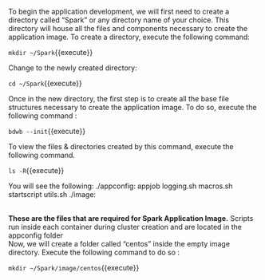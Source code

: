 To begin the application development, we will first need to create a directory called “Spark” or any directory name of your choice. This directory will house all the files and components necessary to create the application image. 
To create a directory, execute the following command:
<br>

`mkdir ~/Spark`{{execute}}<br>

Change to the newly created directory:<br>

`cd ~/Spark`{{execute}}<br>

Once in the new directory, the first step is to create all the base file structures necessary to create the application image. To do so, execute the following command :<br>

`bdwb --init`{{execute}}

To view the files & directories created by this command, execute the following command.<br>

`ls -R`{{execute}}

You will see the following:
./appconfig:
appjob  logging.sh  macros.sh  startscript  utils.sh
./image:

<br><b>These are the files that are required for Spark Application Image.</b> Scripts run inside each container during cluster creation and are located in the appconfig folder<br>
Now, we will create a folder called “centos” inside the empty image directory. Execute the following command to do so :

`mkdir ~/Spark/image/centos`{{execute}}
